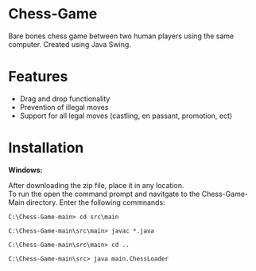 # Chess-Game
Bare bones chess game between two human players using the same computer. Created using Java Swing.

# Features
* Drag and drop functionality
* Prevention of illegal moves
* Support for all legal moves (castling, en passant, promotion, ect)

# Installation
**Windows:**

After downloading the zip file, place it in any location. 
<br />To run the open the command prompt and navitgate to the Chess-Game-Main directory. Enter the following commnands: 

```
C:\Chess-Game-main> cd src\main
```
```
C:\Chess-Game-main\src\main> javac *.java
```
```
C:\Chess-Game-main\src\main> cd ..
```
```
C:\Chess-Game-main\src> java main.ChessLoader
```

